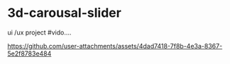 # 3d-carousal-slider
ui /ux  project
#vido....





https://github.com/user-attachments/assets/4dad7418-7f8b-4e3a-8367-5e2f8783e484


